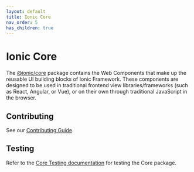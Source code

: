 ```yaml
---
layout: default
title: Ionic Core
nav_order: 5
has_children: true
---
```


# Ionic Core

The [@ionic/core](https://www.npmjs.com/package/@ionic/core) package contains the Web Components that make up the reusable UI building blocks of Ionic Framework. These components are designed to be used in traditional frontend view libraries/frameworks (such as React, Angular, or Vue), or on their own through traditional JavaScript in the browser.

## Contributing

See our [Contributing Guide](../CONTRIBUTING).

## Testing

Refer to the [Core Testing documentation](./testing/README) for testing the Core package.
